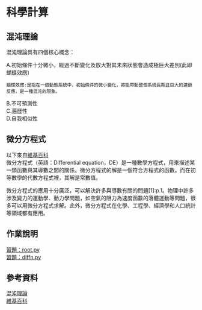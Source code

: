 # 科學計算

## 混沌理論
混沌理論具有四個核心概念：

A.初始條件十分微小，經過不斷變化及放大對其未來狀態會造成極巨大差別(此即蝴蝶效應)
```
蝴蝶效應:是指在一個動態系統中，初始條件的微小變化，將能帶動整個系統長期且巨大的連鎖反應，是一種混沌的現象。
```
B.不可預測性 \
C.遍歷性 \
D.自我相似性 

## 微分方程式
以下來自[維基百科](https://zh.wikipedia.org/wiki/%E5%BE%AE%E5%88%86%E6%96%B9%E7%A8%8B) \
微分方程式（英語：Differential equation，DE）是一種數學方程式，用來描述某一類函數與其導數之間的關係。微分方程式的解是一個符合方程式的函數。而在初等數學的代數方程式裡，其解是常數值。

微分方程式的應用十分廣泛，可以解決許多與導數有關的問題[1]:p.1。物理中許多涉及變力的運動學、動力學問題，如空氣的阻力為速度函數的落體運動等問題，很多可以用微分方程式求解。此外，微分方程式在化學、工程學、經濟學和人口統計等領域都有應用。

## 作業說明
[習題：root.py](root.py) \
[習題：diffn.py](diffn.py)
## 參考資料
[混沌理論](https://blog.toright.com/posts/36/chaos-theory-%E6%B8%BE%E6%B2%8C%E7%90%86%E8%AB%96.html) \
[維基百科](https://zh.wikipedia.org/wiki/%E5%BE%AE%E5%88%86%E6%96%B9%E7%A8%8B)